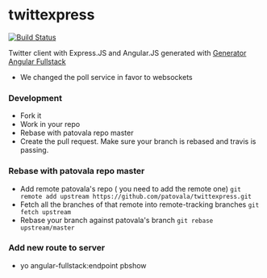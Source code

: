 # twittexpress

[![Build Status](https://travis-ci.org/patovala/twittexpress.svg?branch=master)](https://travis-ci.org/patovala/twittexpress)

Twitter client with Express.JS and Angular.JS generated with [Generator Angular Fullstack](https://github.com/DaftMonk/generator-angular-fullstack)

- We changed the poll service in favor to websockets

### Development

- Fork it
- Work in your repo
- Rebase with patovala repo master
- Create the pull request. Make sure your branch is rebased and travis is passing.

### Rebase with patovala repo master

- Add remote patovala's repo ( you need to add the remote one)
`git remote add upstream https://github.com/patovala/twittexpress.git`
- Fetch all the branches of that remote into remote-tracking branches
`git fetch upstream`
- Rebase your branch against patovala's branch
`git rebase upstream/master`

### Add new route to server
- yo angular-fullstack:endpoint pbshow
